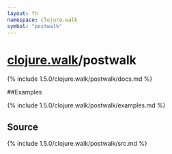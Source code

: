 ```yaml
---
layout: fn
namespace: clojure.walk
symbol: "postwalk"
---
```


# [clojure.walk](../)/postwalk

{% include 1.5.0/clojure.walk/postwalk/docs.md %}

##Examples

{% include 1.5.0/clojure.walk/postwalk/examples.md %}
## Source
{% include 1.5.0/clojure.walk/postwalk/src.md %}

